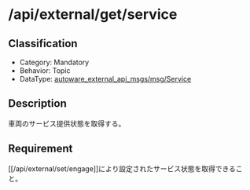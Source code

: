 # /api/external/get/service

## Classification

- Category: Mandatory
- Behavior: Topic
- DataType: [autoware_external_api_msgs/msg/Service](https://github.com/tier4/autoware_api_msgs/blob/develop/autoware_external_api_msgs/msg/Service.msg)

## Description

車両のサービス提供状態を取得する。

## Requirement

[[/api/external/set/engage]]により設定されたサービス状態を取得できること。
